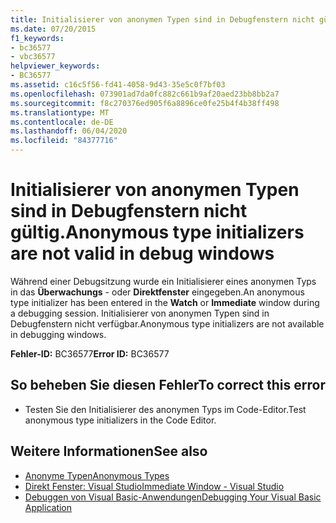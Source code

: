 ```yaml
---
title: Initialisierer von anonymen Typen sind in Debugfenstern nicht gültig.
ms.date: 07/20/2015
f1_keywords:
- bc36577
- vbc36577
helpviewer_keywords:
- BC36577
ms.assetid: c16c5f56-fd41-4058-9d43-35e5c0f7bf03
ms.openlocfilehash: 073901ad7da0fc882c661b9af20aed23bb8bb2a7
ms.sourcegitcommit: f8c270376ed905f6a8896ce0fe25b4f4b38ff498
ms.translationtype: MT
ms.contentlocale: de-DE
ms.lasthandoff: 06/04/2020
ms.locfileid: "84377716"
---
```

# <a name="anonymous-type-initializers-are-not-valid-in-debug-windows"></a><span data-ttu-id="2cda0-102">Initialisierer von anonymen Typen sind in Debugfenstern nicht gültig.</span><span class="sxs-lookup"><span data-stu-id="2cda0-102">Anonymous type initializers are not valid in debug windows</span></span>
<span data-ttu-id="2cda0-103">Während einer Debugsitzung wurde ein Initialisierer eines anonymen Typs in das **Überwachungs** - oder **Direktfenster** eingegeben.</span><span class="sxs-lookup"><span data-stu-id="2cda0-103">An anonymous type initializer has been entered in the **Watch** or **Immediate** window during a debugging session.</span></span> <span data-ttu-id="2cda0-104">Initialisierer von anonymen Typen sind in Debugfenstern nicht verfügbar.</span><span class="sxs-lookup"><span data-stu-id="2cda0-104">Anonymous type initializers are not available in debugging windows.</span></span>  
  
 <span data-ttu-id="2cda0-105">**Fehler-ID:** BC36577</span><span class="sxs-lookup"><span data-stu-id="2cda0-105">**Error ID:** BC36577</span></span>  
  
## <a name="to-correct-this-error"></a><span data-ttu-id="2cda0-106">So beheben Sie diesen Fehler</span><span class="sxs-lookup"><span data-stu-id="2cda0-106">To correct this error</span></span>  
  
- <span data-ttu-id="2cda0-107">Testen Sie den Initialisierer des anonymen Typs im Code-Editor.</span><span class="sxs-lookup"><span data-stu-id="2cda0-107">Test anonymous type initializers in the Code Editor.</span></span>  
  
## <a name="see-also"></a><span data-ttu-id="2cda0-108">Weitere Informationen</span><span class="sxs-lookup"><span data-stu-id="2cda0-108">See also</span></span>

- [<span data-ttu-id="2cda0-109">Anonyme Typen</span><span class="sxs-lookup"><span data-stu-id="2cda0-109">Anonymous Types</span></span>](../programming-guide/language-features/objects-and-classes/anonymous-types.md)
- [<span data-ttu-id="2cda0-110">Direkt Fenster: Visual Studio</span><span class="sxs-lookup"><span data-stu-id="2cda0-110">Immediate Window - Visual Studio</span></span>](/visualstudio/ide/reference/immediate-window)
- [<span data-ttu-id="2cda0-111">Debuggen von Visual Basic-Anwendungen</span><span class="sxs-lookup"><span data-stu-id="2cda0-111">Debugging Your Visual Basic Application</span></span>](/visualstudio/debugger/debugger-basics)
